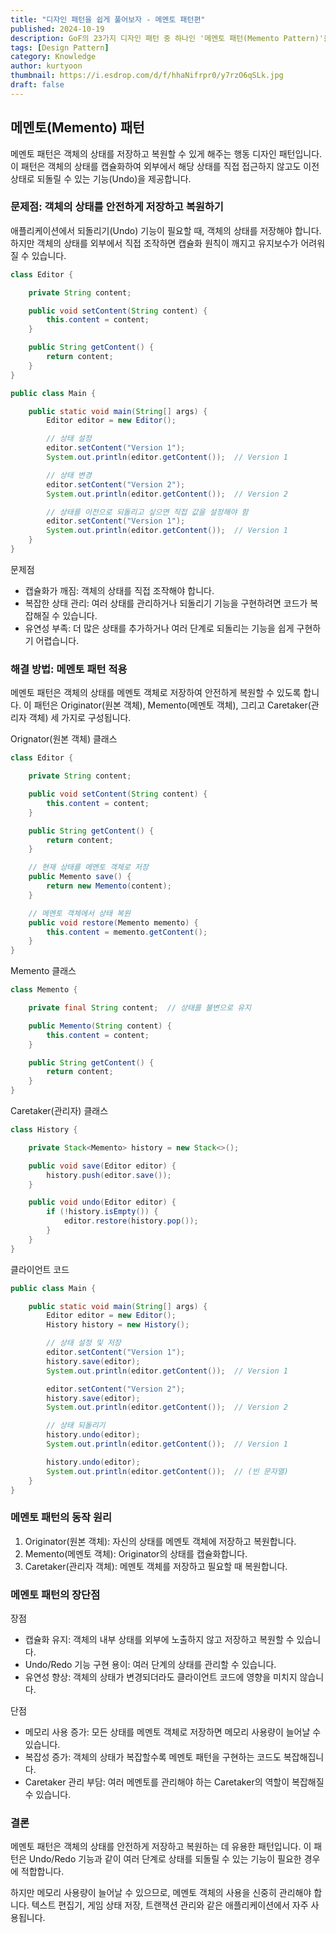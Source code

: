 ```yaml
---
title: "디자인 패턴을 쉽게 풀어보자 - 메멘토 패턴편"
published: 2024-10-19
description: GoF의 23가지 디자인 패턴 중 하나인 '메멘토 패턴(Memento Pattern)'을 쉽게 풀어보기
tags: [Design Pattern]
category: Knowledge
author: kurtyoon
thumbnail: https://i.esdrop.com/d/f/hhaNifrpr0/y7rzO6qSLk.jpg
draft: false
---
```


## 메멘토(Memento) 패턴

메멘토 패턴은 객체의 상태를 저장하고 복원할 수 있게 해주는 행동 디자인 패턴입니다. 이 패턴은 객체의 상태를 캡슐화하여 외부에서 해당 상태를 직접 접근하지 않고도 이전 상태로 되돌릴 수 있는 기능(Undo)을 제공합니다.

### 문제점: 객체의 상태를 안전하게 저장하고 복원하기

애플리케이션에서 되돌리기(Undo) 기능이 필요할 때, 객체의 상태를 저장해야 합니다. 하지만 객체의 상태를 외부에서 직접 조작하면 캡슐화 원칙이 깨지고 유지보수가 어려워질 수 있습니다.

```java
class Editor {

    private String content;

    public void setContent(String content) {
        this.content = content;
    }

    public String getContent() {
        return content;
    }
}

public class Main {

    public static void main(String[] args) {
        Editor editor = new Editor();

        // 상태 설정
        editor.setContent("Version 1");
        System.out.println(editor.getContent());  // Version 1

        // 상태 변경
        editor.setContent("Version 2");
        System.out.println(editor.getContent());  // Version 2

        // 상태를 이전으로 되돌리고 싶으면 직접 값을 설정해야 함
        editor.setContent("Version 1");
        System.out.println(editor.getContent());  // Version 1
    }
}
```

문제점

- 캡슐화가 깨짐: 객체의 상태를 직접 조작해야 합니다.
- 복잡한 상태 관리: 여러 상태를 관리하거나 되돌리기 기능을 구현하려면 코드가 복잡해질 수 있습니다.
- 유연성 부족: 더 많은 상태를 추가하거나 여러 단계로 되돌리는 기능을 쉽게 구현하기 어렵습니다.

### 해결 방법: 메멘토 패턴 적용

메멘토 패턴은 객체의 상태를 메멘토 객체로 저장하여 안전하게 복원할 수 있도록 합니다. 이 패턴은 Originator(원본 객체), Memento(메멘토 객체), 그리고 Caretaker(관리자 객체) 세 가지로 구성됩니다.

Orignator(원본 객체) 클래스

```java
class Editor {

    private String content;

    public void setContent(String content) {
        this.content = content;
    }

    public String getContent() {
        return content;
    }

    // 현재 상태를 메멘토 객체로 저장
    public Memento save() {
        return new Memento(content);
    }

    // 메멘토 객체에서 상태 복원
    public void restore(Memento memento) {
        this.content = memento.getContent();
    }
}
```

Memento 클래스

```java
class Memento {

    private final String content;  // 상태를 불변으로 유지

    public Memento(String content) {
        this.content = content;
    }

    public String getContent() {
        return content;
    }
}
```

Caretaker(관리자) 클래스

```java
class History {

    private Stack<Memento> history = new Stack<>();

    public void save(Editor editor) {
        history.push(editor.save());
    }

    public void undo(Editor editor) {
        if (!history.isEmpty()) {
            editor.restore(history.pop());
        }
    }
}
```

클라이언트 코드

```java
public class Main {

    public static void main(String[] args) {
        Editor editor = new Editor();
        History history = new History();

        // 상태 설정 및 저장
        editor.setContent("Version 1");
        history.save(editor);
        System.out.println(editor.getContent());  // Version 1

        editor.setContent("Version 2");
        history.save(editor);
        System.out.println(editor.getContent());  // Version 2

        // 상태 되돌리기
        history.undo(editor);
        System.out.println(editor.getContent());  // Version 1

        history.undo(editor);
        System.out.println(editor.getContent());  // (빈 문자열)
    }
}
```

### 메멘토 패턴의 동작 원리

1. Originator(원본 객체): 자신의 상태를 메멘토 객체에 저장하고 복원합니다.
2. Memento(메멘토 객체): Originator의 상태를 캡슐화합니다.
3. Caretaker(관리자 객체): 메멘토 객체를 저장하고 필요할 때 복원합니다.

### 메멘토 패턴의 장단점

장점

- 캡슐화 유지: 객체의 내부 상태를 외부에 노출하지 않고 저장하고 복원할 수 있습니다.
- Undo/Redo 기능 구현 용이: 여러 단계의 상태를 관리할 수 있습니다.
- 유연성 향상: 객체의 상태가 변경되더라도 클라이언트 코드에 영향을 미치지 않습니다.

단점

- 메모리 사용 증가: 모든 상태를 메멘토 객체로 저장하면 메모리 사용량이 늘어날 수 있습니다.
- 복잡성 증가: 객체의 상태가 복잡할수록 메멘토 패턴을 구현하는 코드도 복잡해집니다.
- Caretaker 관리 부담: 여러 메멘토를 관리해야 하는 Caretaker의 역할이 복잡해질 수 있습니다.

### 결론

메멘토 패턴은 객체의 상태를 안전하게 저장하고 복원하는 데 유용한 패턴입니다. 이 패턴은 Undo/Redo 기능과 같이 여러 단계로 상태를 되돌릴 수 있는 기능이 필요한 경우에 적합합니다.

하지만 메모리 사용량이 늘어날 수 있으므로, 메멘토 객체의 사용을 신중히 관리해야 합니다. 텍스트 편집기, 게임 상태 저장, 트랜잭션 관리와 같은 애플리케이션에서 자주 사용됩니다.
